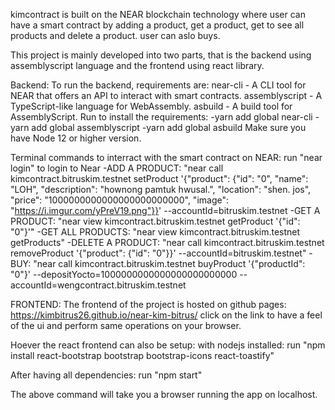 kimcontract is built on the NEAR blockchain  technology where user can have a smart contract by adding a product, get a product, get to see all products
and delete a product. user can aslo buys.

This project is mainly developed into two parts, that is the backend using assemblyscript language and the frontend using react library.

Backend:
To run the backend, requirements are:
near-cli - A CLI tool for NEAR that offers an API to interact with smart contracts.
assemblyscript - A TypeScript-like language for WebAssembly.
asbuild - A build tool for AssemblyScript.
Run to install the requirements:
  -yarn add global near-cli
  -yarn add global assemblyscript
  -yarn add global asbuild
Make sure you have Node 12 or higher version.

Terminal commands to interract with the smart contract on NEAR:
run "near login" to login to Near
-ADD A PRODUCT:
  "near call kimcontract.bitruskim.testnet setProduct '{"product": {"id": "0", "name": "LOH", "description": "hownong pamtuk hwusal.", "location": "shen. jos", "price": "1000000000000000000000000", "image": "https://i.imgur.com/yPreV19.png"}}'  --accountId=bitruskim.testnet
 -GET A PRODUCT:
  "near view kimcontract.bitruskim.testnet getProduct '{"id": "0"}'"
 -GET ALL PRODUCTS:
  "near view kimcontract.bitruskim.testnet getProducts"
 -DELETE A PRODUCT:
  "near call kimcontract.bitruskim.testnet removeProduct '{"product": {"id": "0"}}'  --accountId=bitruskim.testnet"
 -BUY:
  "near call kimcontract.bitruskim.testnet buyProduct '{"productId": "0"}' --depositYocto=1000000000000000000000000 --accountId=wengcontract.bitruskim.testnet

FRONTEND:
The frontend of the project is hosted on github pages:
https://kimbitrus26.github.io/near-kim-bitrus/
click on the link to have a feel of the ui and perform same operations on your browser.

Hoever the react frontend can also be setup:
with nodejs installed:
run "npm install react-bootstrap bootstrap bootstrap-icons react-toastify"

After having all dependencies:
run "npm start"

The above command will take you a browser running the app on localhost.
  
